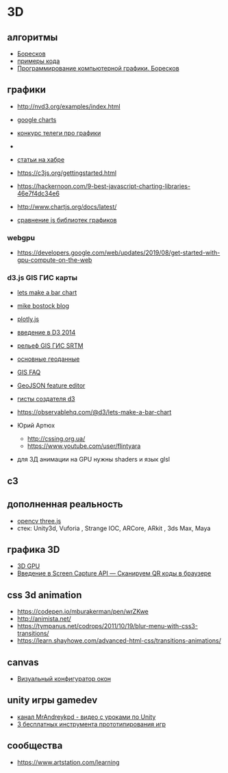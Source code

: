 # 3D

## алгоритмы

 * [Боресков](http://steps3d.narod.ru/)
 * [примеры кода](http://steps3d.narod.ru/snippets.html)
 * [Программирование компьютерной графики. Боресков](https://www.ozon.ru/context/detail/id/154457306/)

## графики

 * http://nvd3.org/examples/index.html
 
 * [google charts](https://developers.google.com/chart/interactive/docs/gallery)
 * [конкурс телеги про графики](https://habr.com/ru/company/lanit/blog/460625/)
 * []()
 * [статьи на хабре](https://habr.com/hub/data_visualization/)
 * https://c3js.org/gettingstarted.html
 * https://hackernoon.com/9-best-javascript-charting-libraries-46e7f4dc34e6
 * http://www.chartjs.org/docs/latest/
 * [сравнение js библиотек графиков](https://medium.freecodecamp.org/charting-the-waters-pt-2-a-comparison-of-javascript-charting-libraries-96e9fb79b856)

### webgpu

 * https://developers.google.com/web/updates/2019/08/get-started-with-gpu-compute-on-the-web

### d3.js GIS ГИС карты 

 * [lets make a bar chart](https://bost.ocks.org/mike/bar/)
 * [mike bostock blog](https://bost.ocks.org/mike/)
 * [plotly.js](https://plot.ly/javascript/histograms/#colored-and-styled-histograms)
 * [введение в D3 2014](https://habr.com/ru/company/datalaboratory/blog/217905/)
 * [рельеф GIS ГИС SRTM](http://gis-lab.info/qa/data.html#.D0.A0.D0.B5.D0.BB.D1.8C.D0.B5.D1.84)
 * [основные геоданные](http://gis-lab.info/qa/data.html#.D0.A0.D0.B5.D0.BB.D1.8C.D0.B5.D1.84)
 * [GIS FAQ](http://gis-lab.info/qa/proj-sk-faq.html)

 * [GeoJSON feature editor](https://observablehq.com/@fil/geoeditor)
 * [гисты создателя d3](https://bl.ocks.org/mbostock)
 * https://observablehq.com/@d3/lets-make-a-bar-chart
 * Юрий Артюх
 	 * http://cssing.org.ua/
	 * https://www.youtube.com/user/flintyara
 * для 3Д анимации на GPU нужны shaders и язык glsl
## c3



## дополненная реальность

* [opencv three.js](https://www.smashingmagazine.com/2016/02/simple-augmented-reality-with-opencv-a-three-js/)
* стек: Unity3d, Vuforia , Strange IOC, ARCore, ARkit , 3ds Max, Maya

##  графика 3D

* [3D GPU](http://thebookofshaders.com)
* [Введение в Screen Capture API — Сканируем QR коды в браузере](https://habr.com/ru/post/460825/)

##  css 3d animation

 * https://codepen.io/mburakerman/pen/wrZKwe
 * http://animista.net/
 * https://tympanus.net/codrops/2011/10/19/blur-menu-with-css3-transitions/
 * https://learn.shayhowe.com/advanced-html-css/transitions-animations/

## canvas

 * [Визуальный конфигуратор окон](https://habr.com/ru/post/238065/)

## unity игры gamedev

 * [канал MrAndreykpd - видео с уроками по Unity](https://www.youtube.com/channel/UCPWx44_luGLmCfLwCflhiGg)
 * [3 бесплатных инструмента прототипирования игр](https://habr.com/ru/company/playgendary/blog/499340/)

## сообщества

 * https://www.artstation.com/learning
 